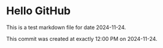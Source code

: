 # Hello GitHub
This is a test markdown file for date 2024-11-24.

This commit was created at exactly 12:00 PM on 2024-11-24.
